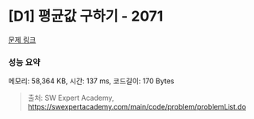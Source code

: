 # [D1] 평균값 구하기 - 2071 

[문제 링크](https://swexpertacademy.com/main/code/problem/problemDetail.do?contestProbId=AV5QRnJqA5cDFAUq) 

### 성능 요약

메모리: 58,364 KB, 시간: 137 ms, 코드길이: 170 Bytes



> 출처: SW Expert Academy, https://swexpertacademy.com/main/code/problem/problemList.do